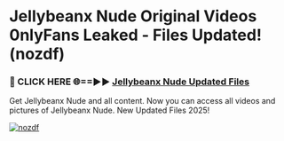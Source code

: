 # Jellybeanx Nude Original Videos 0nlyFans Leaked - Files Updated! (nozdf)

<h3>🔴 CLICK HERE 🌐==►► <a href="https://tinyurl.com/y5r63du9" rel="nofollow">Jellybeanx Nude Updated Files</a></h3>

Get Jellybeanx Nude and all content. Now you can access all videos and pictures of Jellybeanx Nude. New Updated Files 2025!

[![nozdf](https://i.imgur.com/UVo9nyh.gif)](https://tinyurl.com/y5r63du9)
